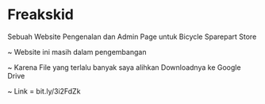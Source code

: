 # Freakskid
Sebuah Website Pengenalan dan Admin Page untuk Bicycle Sparepart Store

~ Website ini masih dalam pengembangan 

~ Karena File yang terlalu banyak saya alihkan Downloadnya ke Google Drive

~ Link =  bit.ly/3i2FdZk
